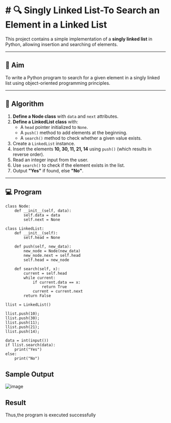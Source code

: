 # # 🔍 Singly Linked List-To Search an Element in a Linked List

This project contains a simple implementation of a **singly linked list** in Python, allowing insertion and searching of elements.

---

## 🎯 Aim

To write a Python program to search for a given element in a singly linked list using object-oriented programming principles.

---

## 🧠 Algorithm

1. **Define a Node class** with `data` and `next` attributes.
2. **Define a LinkedList class** with:
   - A `head` pointer initialized to `None`.
   - A `push()` method to add elements at the beginning.
   - A `search()` method to check whether a given value exists.
3. Create a `LinkedList` instance.
4. Insert the elements **10, 30, 11, 21, 14** using `push()` (which results in reverse order).
5. Read an integer input from the user.
6. Use `search()` to check if the element exists in the list.
7. Output **"Yes"** if found, else **"No"**.

---

## 💻 Program
```
class Node:
    def __init__(self, data):
        self.data = data
        self.next = None
 
class LinkedList:
    def __init__(self):
        self.head = None
 
    def push(self, new_data):
        new_node = Node(new_data)
        new_node.next = self.head
        self.head = new_node
 
    def search(self, x):
        current = self.head
        while current:
            if current.data == x:
                return True
            current = current.next
        return False
 
llist = LinkedList()
 
llist.push(10);
llist.push(30);
llist.push(11);
llist.push(21);
llist.push(14);

data = int(input())
if llist.search(data):
    print("Yes")
else:
    print("No")
```
## Sample Output
![image](https://github.com/user-attachments/assets/73a5a6dc-b375-4f0d-ad43-6edbfbc75a65)

## Result
Thus,the program is executed successfully

